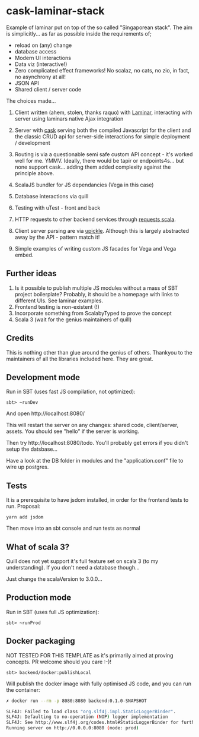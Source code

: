 # cask-laminar-stack

Example of laminar put on top of the so called "Singaporean stack". The aim is simplicitly... as far as possible inside the requirements of; 
- reload on (any) change
- database access
- Modern UI interactions
- Data viz (interactive!)
- Zero complicated effect frameworks! No scalaz, no cats, no zio, in fact, no asynchrony at all!
- JSON API
- Shared client / server code

The choices made...

1. Client written (ahem, stolen, thanks raquo) with [Laminar](https://github.com/raquo/Laminar), interacting with server using laminars native Ajax integration

2. Server with [cask](https://com-lihaoyi.github.io/cask/) serving both the compiled Javascript for the client and the classic CRUD api for server-side interactions for simple deployment / development

3. Routing is via a questionable semi safe custom API concept - it's worked well for me. YMMV. Ideally, there would be tapir or endpoints4s... but none support cask... adding them added complexity against the principle above.

4. ScalaJS bundler for JS dependancies (Vega in this case)

5. Database interactions via quill

6. Testing with uTest - front and back

7.  HTTP requests to other backend services through [requests scala](http://www.lihaoyi.com/post/HowtoworkwithHTTPJSONAPIsinScala.html).

8. Client server parsing are via [upickle](https://www.lihaoyi.com/post/HowtoworkwithJSONinScala.html). Although this is largely abstracted away by the API - pattern match it! 

9. Simple examples of writing custom JS facades for Vega and Vega embed.

## Further ideas
1. Is it possible to publish multiple JS modules without a mass of SBT project boilerplate? Probably, it should be a homepage with links to different UIs. See laminar examples.
2. Frontend testing is non-existent (!)
3. Incorporate something from ScalabyTyped to prove the concept
4. Scala 3 (wait for the genius maintainers of quill)

## Credits
This is nothing other than glue around the genius of others. Thankyou to the maintainers of all the libraries included here. They are great.

## Development mode

Run in SBT (uses fast JS compilation, not optimized):

```
sbt> ~runDev
```

And open http://localhost:8080/

This will restart the server on any changes: shared code, client/server, assets. You should see "hello" if the server is working. 

Then try http://localhost:8080/todo. You'll probably get errors if you didn't setup the datsbase... 

Have a look at the DB folder in modules and the "application.conf" file to wire up postgres.

## Tests
It is a prerequisite to have jsdom installed, in order for the frontend tests to run. Proposal:
```
yarn add jsdom
```
Then move into an sbt console and run tests as normal

## What of scala 3? 
Quill does not yet support it's full feature set on scala 3 (to my understanding). If you don't need a database though...

Just change the scalaVersion to 3.0.0... 

## Production mode
Run in SBT (uses full JS optimization):

```
sbt> ~runProd 
```

## Docker packaging 
NOT TESTED FOR THIS TEMPLATE as it's primarily aimed at proving concepts. PR welcome should you care :-)!

```
sbt> backend/docker:publishLocal
```

Will publish the docker image with fully optimised JS code, and you can run the container:

```bash
✗ docker run --rm -p 8080:8080 backend:0.1.0-SNAPSHOT

SLF4J: Failed to load class "org.slf4j.impl.StaticLoggerBinder".
SLF4J: Defaulting to no-operation (NOP) logger implementation
SLF4J: See http://www.slf4j.org/codes.html#StaticLoggerBinder for further details.
Running server on http://0.0.0.0:8080 (mode: prod)
```
